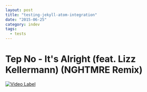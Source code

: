 ```yaml
---
layout: post
title: "testing-jekyll-atom-integration"
date: "2015-06-25"
category: indev
tags:
  - tests
---
```

# Tep No - It's Alright (feat. Lizz Kellermann) (NGHTMRE Remix)

[![Video Label](http://img.youtube.com/vi/4JD6vnJghpc/0.jpg)](https://www.youtube.com/watch?v=4JD6vnJghpc)
